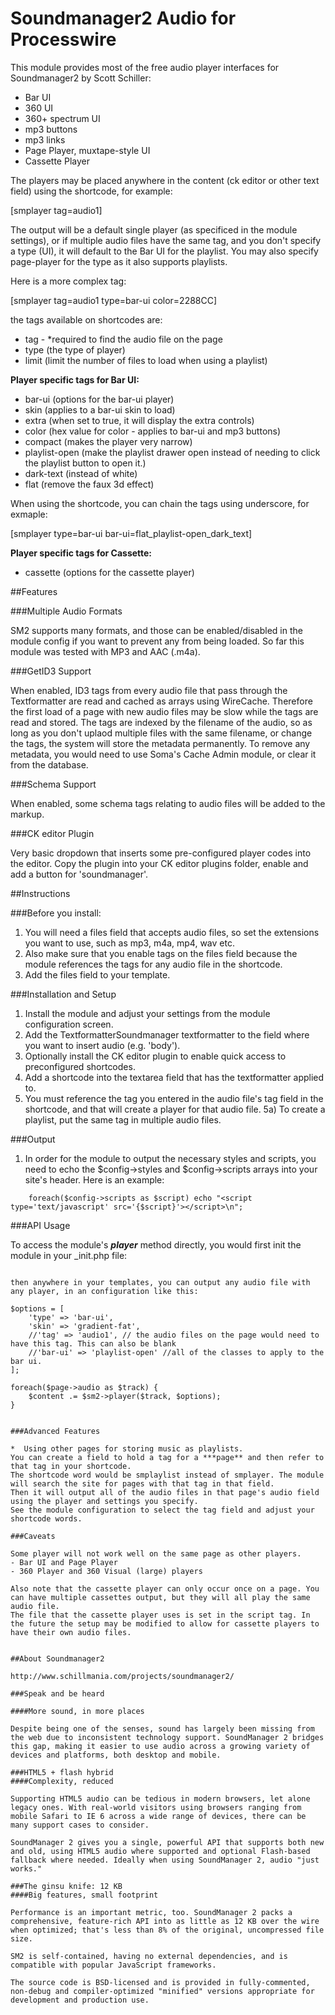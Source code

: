 # Soundmanager2 Audio for Processwire

This module provides most of the free audio player interfaces for Soundmanager2 by Scott Schiller:

* Bar UI
* 360 UI
* 360+ spectrum UI
* mp3 buttons
* mp3 links
* Page Player, muxtape-style UI
* Cassette Player 

The players may be placed anywhere in the content (ck editor or other text field) using the shortcode, for example:

[smplayer tag=audio1]

The output will be a default single player (as specificed in the module settings), or if multiple audio files have the same tag, and you don't specify a type (UI), it will default to the Bar UI for the playlist. You may also specify page-player for the type as it also supports playlists.

Here is a more complex tag:

[smplayer tag=audio1 type=bar-ui color=2288CC]

the tags available on shortcodes are:
*   tag - *required to find the audio file on the page
* 	type (the type of player)
* 	limit (limit the number of files to load when using a playlist)

**Player specific tags for Bar UI:**
* 	bar-ui (options for the bar-ui player)
* 	skin (applies to a bar-ui skin to load)
* 	extra (when set to true, it will display the extra controls)
* 	color (hex value for color - applies to bar-ui and mp3 buttons)
*   compact (makes the player very narrow)
*   playlist-open (make the playlist drawer open instead of needing to click the playlist button to open it.)
*   dark-text (instead of white)
*   flat (remove the faux 3d effect)

When using the shortcode, you can chain the tags using underscore, for exmaple:

[smplayer type=bar-ui bar-ui=flat_playlist-open_dark_text]

**Player specific tags for Cassette:**
* 	cassette (options for the cassette player)

##Features

###Multiple Audio Formats

SM2 supports many formats, and those can be enabled/disabled in the module config if you want to prevent any from being loaded.
So far this module was tested with MP3 and AAC (.m4a).

###GetID3 Support

When enabled, ID3 tags from every audio file that pass through the Textformatter are read and cached as arrays using WireCache.
Therefore the first load of a page with new audio files may be slow while the tags are read and stored. The tags are indexed by the filename of the audio, so as long as you don't uplaod multiple files with the same filename, or change the tags, the system will store the metadata permanently. To remove any metadata, you would need to use Soma's Cache Admin module, or clear it from the database.

###Schema Support

When enabled, some schema tags relating to audio files will be added to the markup.

###CK editor Plugin

Very basic dropdown that inserts some pre-configured player codes into the editor. Copy the plugin into your CK editor plugins folder, enable and add a button for 'soundmanager'.


##Instructions

###Before you install:

1) You will need a files field that accepts audio files, so set the extensions you want to use, such as mp3, m4a, mp4, wav etc.
2) Also make sure that you enable tags on the files field because the module references the tags for any audio file in the shortcode.
3) Add the files field to your template.

###Installation and Setup

1) Install the module and adjust your settings from the module configuration screen.
2) Add the TextformatterSoundmanager textformatter to the field where you want to insert audio (e.g. 'body').
3) Optionally install the CK editor plugin to enable quick access to preconfigured shortcodes.
4) Add a shortcode into the textarea field that has the textformatter applied to.
5) You must reference the tag you entered in the audio file's tag field in the shortcode, and that will create a player for that audio file.
5a) To create a playlist, put the same tag in multiple audio files.

###Output

1) In order for the module to output the necessary styles and scripts, you need to echo the $config->styles and $config->scripts arrays into your site's header.
Here is an example:

```	foreach($config->styles as $style) echo "<link rel='stylesheet' type='text/css' href='{$style}' />\n";
	foreach($config->scripts as $script) echo "<script type='text/javascript' src='{$script}'></script>\n";
```


###API Usage

To access the module's ***player*** method directly, you would first init the module in your _init.php file:

``` $sm2 = $modules->get('TextformatterSoundmanager');

then anywhere in your templates, you can output any audio file with any player, in an configuration like this:

```
	$options = [
		'type' => 'bar-ui',
		'skin' => 'gradient-fat',
		//'tag' => 'audio1', // the audio files on the page would need to have this tag. This can also be blank
		//'bar-ui' => 'playlist-open' //all of the classes to apply to the bar ui.
	];

	foreach($page->audio as $track) {
		$content .= $sm2->player($track, $options);
	}
```

###Advanced Features

*  Using other pages for storing music as playlists.
You can create a field to hold a tag for a ***page** and then refer to that tag in your shortcode.
The shortcode word would be smplaylist instead of smplayer. The module will search the site for pages with that tag in that field.
Then it will output all of the audio files in that page's audio field using the player and settings you specify.
See the module configuration to select the tag field and adjust your shortcode words.

###Caveats

Some player will not work well on the same page as other players.
- Bar UI and Page Player
- 360 Player and 360 Visual (large) players

Also note that the cassette player can only occur once on a page. You can have multiple cassettes output, but they will all play the same audio file.
The file that the cassette player uses is set in the script tag. In the future the setup may be modified to allow for cassette players to have their own audio files.


##About Soundmanager2

http://www.schillmania.com/projects/soundmanager2/

###Speak and be heard

####More sound, in more places

Despite being one of the senses, sound has largely been missing from the web due to inconsistent technology support. SoundManager 2 bridges this gap, making it easier to use audio across a growing variety of devices and platforms, both desktop and mobile.

###HTML5 + flash hybrid
####Complexity, reduced

Supporting HTML5 audio can be tedious in modern browsers, let alone legacy ones. With real-world visitors using browsers ranging from mobile Safari to IE 6 across a wide range of devices, there can be many support cases to consider.

SoundManager 2 gives you a single, powerful API that supports both new and old, using HTML5 audio where supported and optional Flash-based fallback where needed. Ideally when using SoundManager 2, audio "just works."

###The ginsu knife: 12 KB
####Big features, small footprint

Performance is an important metric, too. SoundManager 2 packs a comprehensive, feature-rich API into as little as 12 KB over the wire when optimized; that's less than 8% of the original, uncompressed file size.

SM2 is self-contained, having no external dependencies, and is compatible with popular JavaScript frameworks.

The source code is BSD-licensed and is provided in fully-commented, non-debug and compiler-optimized "minified" versions appropriate for development and production use.

